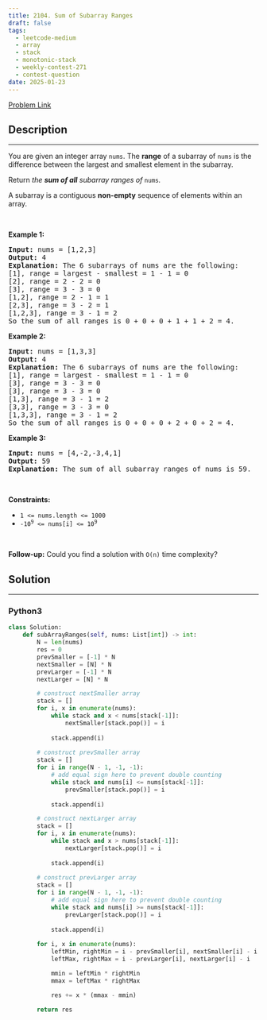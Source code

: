 ```yaml
---
title: 2104. Sum of Subarray Ranges
draft: false
tags: 
  - leetcode-medium
  - array
  - stack
  - monotonic-stack
  - weekly-contest-271
  - contest-question
date: 2025-01-23
---
```


[Problem Link](https://leetcode.com/problems/sum-of-subarray-ranges/)

## Description

---
<p>You are given an integer array <code>nums</code>. The <strong>range</strong> of a subarray of <code>nums</code> is the difference between the largest and smallest element in the subarray.</p>

<p>Return <em>the <strong>sum of all</strong> subarray ranges of </em><code>nums</code><em>.</em></p>

<p>A subarray is a contiguous <strong>non-empty</strong> sequence of elements within an array.</p>

<p>&nbsp;</p>
<p><strong class="example">Example 1:</strong></p>

<pre>
<strong>Input:</strong> nums = [1,2,3]
<strong>Output:</strong> 4
<strong>Explanation:</strong> The 6 subarrays of nums are the following:
[1], range = largest - smallest = 1 - 1 = 0 
[2], range = 2 - 2 = 0
[3], range = 3 - 3 = 0
[1,2], range = 2 - 1 = 1
[2,3], range = 3 - 2 = 1
[1,2,3], range = 3 - 1 = 2
So the sum of all ranges is 0 + 0 + 0 + 1 + 1 + 2 = 4.</pre>

<p><strong class="example">Example 2:</strong></p>

<pre>
<strong>Input:</strong> nums = [1,3,3]
<strong>Output:</strong> 4
<strong>Explanation:</strong> The 6 subarrays of nums are the following:
[1], range = largest - smallest = 1 - 1 = 0
[3], range = 3 - 3 = 0
[3], range = 3 - 3 = 0
[1,3], range = 3 - 1 = 2
[3,3], range = 3 - 3 = 0
[1,3,3], range = 3 - 1 = 2
So the sum of all ranges is 0 + 0 + 0 + 2 + 0 + 2 = 4.
</pre>

<p><strong class="example">Example 3:</strong></p>

<pre>
<strong>Input:</strong> nums = [4,-2,-3,4,1]
<strong>Output:</strong> 59
<strong>Explanation:</strong> The sum of all subarray ranges of nums is 59.
</pre>

<p>&nbsp;</p>
<p><strong>Constraints:</strong></p>

<ul>
	<li><code>1 &lt;= nums.length &lt;= 1000</code></li>
	<li><code>-10<sup>9</sup> &lt;= nums[i] &lt;= 10<sup>9</sup></code></li>
</ul>

<p>&nbsp;</p>
<p><strong>Follow-up:</strong> Could you find a solution with <code>O(n)</code> time complexity?</p>


## Solution

---
### Python3
``` py title='sum-of-subarray-ranges'
class Solution:
    def subArrayRanges(self, nums: List[int]) -> int:
        N = len(nums)
        res = 0
        prevSmaller = [-1] * N
        nextSmaller = [N] * N
        prevLarger = [-1] * N
        nextLarger = [N] * N

        # construct nextSmaller array
        stack = []
        for i, x in enumerate(nums):
            while stack and x < nums[stack[-1]]:
                nextSmaller[stack.pop()] = i
            
            stack.append(i)
        
        # construct prevSmaller array
        stack = []
        for i in range(N - 1, -1, -1):
            # add equal sign here to prevent double counting
            while stack and nums[i] <= nums[stack[-1]]:
                prevSmaller[stack.pop()] = i
            
            stack.append(i)

        # construct nextLarger array
        stack = []
        for i, x in enumerate(nums):
            while stack and x > nums[stack[-1]]:
                nextLarger[stack.pop()] = i
            
            stack.append(i)
        
        # construct prevLarger array
        stack = []
        for i in range(N - 1, -1, -1):
            # add equal sign here to prevent double counting
            while stack and nums[i] >= nums[stack[-1]]:
                prevLarger[stack.pop()] = i
            
            stack.append(i)
        
        for i, x in enumerate(nums):
            leftMin, rightMin = i - prevSmaller[i], nextSmaller[i] - i
            leftMax, rightMax = i - prevLarger[i], nextLarger[i] - i

            mmin = leftMin * rightMin
            mmax = leftMax * rightMax

            res += x * (mmax - mmin)
        
        return res
```

